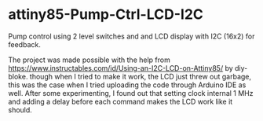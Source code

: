 # attiny85-Pump-Ctrl-LCD-I2C

Pump control using 2 level switches and and LCD display with I2C (16x2) for feedback.

The project was made possible with the help from https://www.instructables.com/id/Using-an-I2C-LCD-on-Attiny85/ by diy-bloke.
though when I tried to make it work, the LCD just threw out garbage, this was the case when I tried uploading the code through 
Arduino IDE as well. After some experimenting, I found out that setting clock internal 1 MHz and adding a delay before each command
makes the LCD work like it should.
